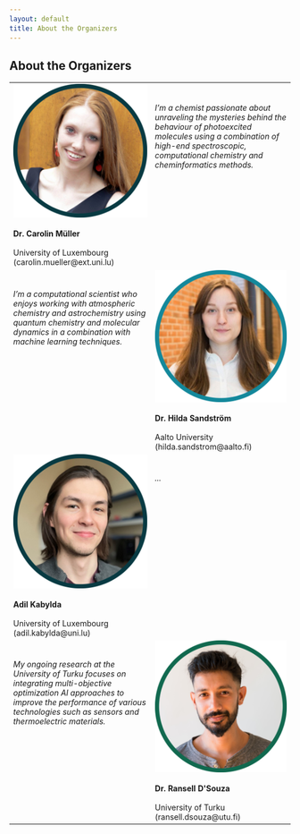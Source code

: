 ```yaml
---
layout: default
title: About the Organizers
---
```


## About the Organizers

<table>
    <tr> </tr>
<tr VALIGN=TOP>
  <td width="300"> 
      <img width=250 src='https://raw.githubusercontent.com/ESTML/ESTML.github.io/main/assets/img/carolin_mueller.png'> 
      <br> <br>
      <b>Dr. Carolin Müller</b> <br>
      <br> University of Luxembourg <br> (carolin.mueller@ext.uni.lu) 
  </td>
  <td width="300"> <br> <br> <i> I’m a chemist passionate about unraveling the mysteries behind the behaviour of photoexcited molecules using a combination of high-end spectroscopic, computational chemistry and cheminformatics methods. </i> </td>
</tr>
    
<tr VALIGN=TOP>
  <td width="300"> <br> <br> <i> I’m a computational scientist who enjoys working with atmospheric chemistry and astrochemistry using quantum chemistry and molecular dynamics in a combination with machine learning techniques.  </i> </td>
  <td width="300">
     <img width=250 src='https://raw.githubusercontent.com/ESTML/ESTML.github.io/main/assets/img/hilda_sandstroem.png'> 
    <br> <br>
    <b>Dr. Hilda Sandström</b> <br> 
    <br> Aalto University <br> (hilda.sandstrom@aalto.fi) 
  </td>
</tr>
    
<tr VALIGN=TOP>
  <td width="300">
      <img width=250 src='https://raw.githubusercontent.com/ESTML/ESTML.github.io/main/assets/img/adil_kabylda.png'> 
      <br> <br>
      <b>Adil Kabylda </b> <br> 
      <br> University of Luxembourg <br> (adil.kabylda@uni.lu) 
  </td>
  <td width="300"> <br> <br> <i> ... </i> </td>
</tr>

<tr VALIGN=TOP>
  <td width="300"> <br> <br> <i> My ongoing research at the University of Turku focuses on integrating multi-objective optimization AI approaches to improve the performance of various technologies such as sensors and thermoelectric materials. </i> </td>
  <td width="300"> 
    <img width=250 src='https://raw.githubusercontent.com/ESTML/ESTML.github.io/main/assets/img/ransell_dsouza.png'> 
    <br> <br>
    <b>Dr. Ransell D'Souza</b> <br> 
    <br> University of Turku <br> (ransell.dsouza@utu.fi) 
  </td>
</tr>

</table>

